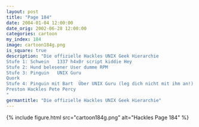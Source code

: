 ```yaml
---
layout: post
title: "Page 184"
date: 2004-01-04 12:00:00
date_orig: 2002-06-28 12:00:00
categories: cartoon
my_index: 184
image: cartoon184g.png
is_square: true
description: "Die offizielle Hackles UNIX Geek Hierarchie
Stufe 1: Schwein   1337 h4x0r script kiddie Hey
Stufe 2: Hund belesener User dumme RPM 
Stufe 3: Pinguin   UNIX Guru
Quork
Stufe 4: Pinguin mit Bart  Über UNIX Guru (leg dich nicht mit ihm an!)
Preston Hackles Pete Percy
"
germantitle: "Die offizielle Hackles UNIX Geek Hierarchie"
---
```


{% include figure.html src="cartoon184g.png" alt="Hackles Page 184"  %}
